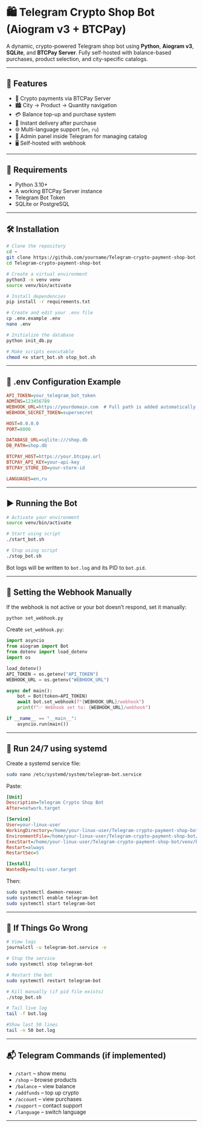 # 🛍️ Telegram Crypto Shop Bot (Aiogram v3 + BTCPay)

A dynamic, crypto-powered Telegram shop bot using **Python**, **Aiogram v3**, **SQLite**, and **BTCPay Server**. Fully self-hosted with balance-based purchases, product selection, and city-specific catalogs.

---

## 🚀 Features

- 🔗 Crypto payments via BTCPay Server
- 🏙️ City → Product → Quantity navigation
- 💳 Balance top-up and purchase system
- 🧾 Instant delivery after purchase
- 🌐 Multi-language support (`en`, `ru`)
- 👤 Admin panel inside Telegram for managing catalog
- 🖥️ Self-hosted with webhook

---

## 🧰 Requirements

- Python 3.10+
- A working BTCPay Server instance
- Telegram Bot Token
- SQLite or PostgreSQL

---

## 🛠️ Installation

```bash
# Clone the repository
cd ~
git clone https://github.com/yourname/Telegram-crypto-payment-shop-bot.git
cd Telegram-crypto-payment-shop-bot

# Create a virtual environment
python3 -m venv venv
source venv/bin/activate

# Install dependencies
pip install -r requirements.txt

# Create and edit your .env file
cp .env.example .env
nano .env

# Initialize the database
python init_db.py

# Make scripts executable
chmod +x start_bot.sh stop_bot.sh
```

---

## 📁 .env Configuration Example

```ini
API_TOKEN=your_telegram_bot_token
ADMINS=123456789
WEBHOOK_URL=https://yourdomain.com  # Full path is added automatically
WEBHOOK_SECRET_TOKEN=supersecret

HOST=0.0.0.0
PORT=8000

DATABASE_URL=sqlite:///shop.db
DB_PATH=shop.db

BTCPAY_HOST=https://your.btcpay.url
BTCPAY_API_KEY=your-api-key
BTCPAY_STORE_ID=your-store-id

LANGUAGES=en,ru
```

---

## ▶️ Running the Bot

```bash
# Activate your environment
source venv/bin/activate

# Start using script
./start_bot.sh

# Stop using script
./stop_bot.sh
```

Bot logs will be written to `bot.log` and its PID to `bot.pid`.

---

## 🔗 Setting the Webhook Manually

If the webhook is not active or your bot doesn’t respond, set it manually:

```bash
python set_webhook.py
```

Create `set_webhook.py`:
```python
import asyncio
from aiogram import Bot
from dotenv import load_dotenv
import os

load_dotenv()
API_TOKEN = os.getenv("API_TOKEN")
WEBHOOK_URL = os.getenv("WEBHOOK_URL")

async def main():
    bot = Bot(token=API_TOKEN)
    await bot.set_webhook(f"{WEBHOOK_URL}/webhook")
    print(f"✅ Webhook set to: {WEBHOOK_URL}/webhook")

if __name__ == "__main__":
    asyncio.run(main())
```

---

## 🔄 Run 24/7 using systemd

Create a systemd service file:

```bash
sudo nano /etc/systemd/system/telegram-bot.service
```

Paste:
```ini
[Unit]
Description=Telegram Crypto Shop Bot
After=network.target

[Service]
User=your-linux-user
WorkingDirectory=/home/your-linux-user/Telegram-crypto-payment-shop-bot
EnvironmentFile=/home/your-linux-user/Telegram-crypto-payment-shop-bot/.env
ExecStart=/home/your-linux-user/Telegram-crypto-payment-shop-bot/venv/bin/python run.py
Restart=always
RestartSec=5

[Install]
WantedBy=multi-user.target
```

Then:
```bash
sudo systemctl daemon-reexec
sudo systemctl enable telegram-bot
sudo systemctl start telegram-bot
```

---

## 🛑 If Things Go Wrong

```bash
# View logs
journalctl -u telegram-bot.service -e

# Stop the service
sudo systemctl stop telegram-bot

# Restart the bot
sudo systemctl restart telegram-bot

# Kill manually (if pid file exists)
./stop_bot.sh

# Tail live log 
tail -f bot.log

#Show last 50 lines
tail -n 50 bot.log

```

---

## 📬 Telegram Commands (if implemented)

- `/start` – show menu
- `/shop` – browse products
- `/balance` – view balance
- `/addfunds` – top up crypto
- `/account` – view purchases
- `/support` – contact support
- `/language` – switch language

---
